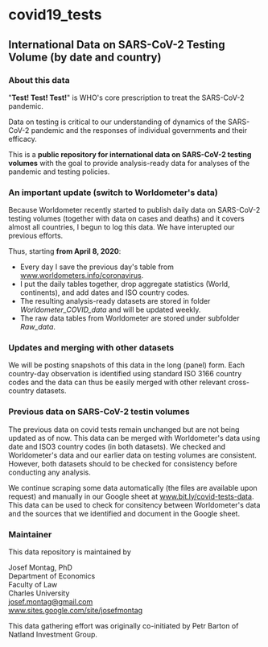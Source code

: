 # covid19_tests
## International Data on SARS-CoV-2 Testing Volume (by date and country)

### About this data

"**Test! Test! Test!**" is WHO's core prescription to treat the SARS-CoV-2 pandemic.

Data on testing is critical to our understanding of dynamics of the SARS-CoV-2 pandemic and the responses of individual governments and their efficacy.

This is a **public repository for international data on SARS-CoV-2 testing volumes** with the goal to provide analysis-ready data for analyses of the pandemic and testing policies.

### An important update (switch to Worldometer's data)

Because Worldometer recently started to publish daily data on SARS-CoV-2 testing volumes (together with data on cases and deaths) and it covers almost all countries, I begun to log this data. We have interupted our previous efforts.

Thus, starting **from April 8, 2020**: 

* Every day I save the previous day's table from www.worldometers.info/coronavirus. 
* I put the daily tables together, drop aggregate statistics (World, continents), and add dates and ISO country codes. 
* The resulting analysis-ready datasets are stored in folder *Worldometer_COVID_data* and will be updated weekly. 
* The raw data tables from Worldometer are stored under subfolder *Raw_data*.

### Updates and merging with other datasets

We will be posting snapshots of this data in the long (panel) form. Each country-day observation is identified using standard ISO 3166 country codes and the data can thus be easily merged with other relevant cross-country datasets.

### Previous data on SARS-CoV-2 testin volumes

The previous data on covid tests remain unchanged but are not being updated as of now. This data can be merged with Worldometer's data using date and ISO3 country codes (in both datasets). We checked and Worldometer's data and our earlier data on testing volumes are consistent. However, both datasets should to be checked for consistency before conducting any analysis.

We continue scraping some data automatically (the files are available upon request) and manually in our Google sheet at www.bit.ly/covid-tests-data. This data can be used to check for consitency between Worldometer's data and the sources that we identified and document in the Google sheet.

### Maintainer

This data repository is maintained by 

Josef Montag, PhD    
Department of Economics  
Faculty of Law  
Charles University  
josef.montag@gmail.com  
www.sites.google.com/site/josefmontag

This data gathering effort was originally co-initiated by Petr Barton of Natland Investment Group.
